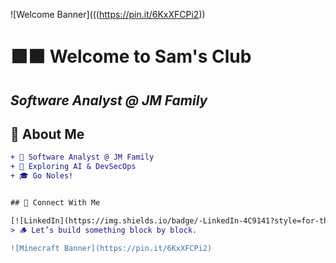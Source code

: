 <!-- 🌄 Animated Minecraft Banner -->
![Welcome Banner](((https://pin.it/6KxXFCPi2))

# 🟩🟫 Welcome to Sam's Club   
*Software Analyst @ JM Family*
---

## 🌱 About Me  
```diff
+ 🧠 Software Analyst @ JM Family
+ 🧪 Exploring AI & DevSecOps
+ 🎓 Go Noles!


## 🧱 Connect With Me

[![LinkedIn](https://img.shields.io/badge/-LinkedIn-4C9141?style=for-the-badge&logo=linkedin&logoColor=white)](https://www.linkedin.com/in/samantha-rivera-b687a0207/)  
> 🪵 Let’s build something block by block.

![Minecraft Banner](https://pin.it/6KxXFCPi2)
